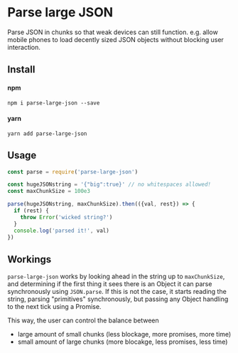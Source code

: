 # Parse large JSON

Parse JSON in chunks so that weak devices can still function. e.g. allow mobile phones to load decently sized JSON objects without blocking user interaction.

## Install

#### npm
```
npm i parse-large-json --save
```

#### yarn
```
yarn add parse-large-json
```

## Usage

```JavaScript
const parse = require('parse-large-json')

const hugeJSONstring = '{"big":true}' // no whitespaces allowed!
const maxChunkSize = 100e3 

parse(hugeJSONstring, maxChunkSize).then(({val, rest}) => {
  if (rest) {
    throw Error('wicked string?')
  }
  console.log('parsed it!', val)
})

```

## Workings

`parse-large-json` works by looking ahead in the string up to `maxChunkSize`, and determining if the first thing it sees there is an Object it can parse synchronously using `JSON.parse`. If this is not the case, it starts reading the string, parsing "primitives" synchronously, but passing any Object handling to the next tick using a Promise.

This way, the user can control the balance between 
- large amount of small chunks (less blockage, more promises, more time)
- small amount of large chunks (more blocakge, less promises, less time)

